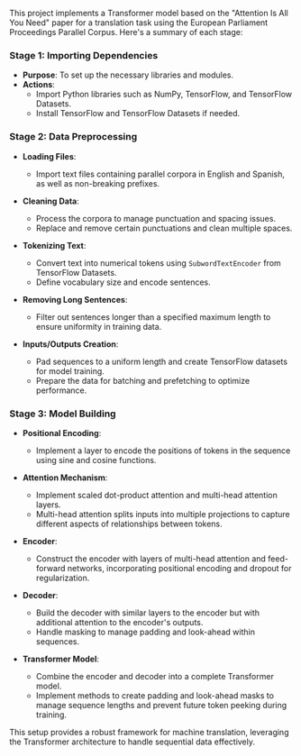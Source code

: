 This project implements a Transformer model based on the "Attention Is All You Need" paper for a translation task using the European Parliament Proceedings Parallel Corpus. Here's a summary of each stage:

### Stage 1: Importing Dependencies
- **Purpose**: To set up the necessary libraries and modules.
- **Actions**: 
  - Import Python libraries such as NumPy, TensorFlow, and TensorFlow Datasets.
  - Install TensorFlow and TensorFlow Datasets if needed.

### Stage 2: Data Preprocessing
- **Loading Files**:
  - Import text files containing parallel corpora in English and Spanish, as well as non-breaking prefixes.
  
- **Cleaning Data**:
  - Process the corpora to manage punctuation and spacing issues.
  - Replace and remove certain punctuations and clean multiple spaces.
  
- **Tokenizing Text**:
  - Convert text into numerical tokens using `SubwordTextEncoder` from TensorFlow Datasets.
  - Define vocabulary size and encode sentences.
  
- **Removing Long Sentences**:
  - Filter out sentences longer than a specified maximum length to ensure uniformity in training data.
  
- **Inputs/Outputs Creation**:
  - Pad sequences to a uniform length and create TensorFlow datasets for model training.
  - Prepare the data for batching and prefetching to optimize performance.

### Stage 3: Model Building
- **Positional Encoding**:
  - Implement a layer to encode the positions of tokens in the sequence using sine and cosine functions.

- **Attention Mechanism**:
  - Implement scaled dot-product attention and multi-head attention layers.
  - Multi-head attention splits inputs into multiple projections to capture different aspects of relationships between tokens.

- **Encoder**:
  - Construct the encoder with layers of multi-head attention and feed-forward networks, incorporating positional encoding and dropout for regularization.

- **Decoder**:
  - Build the decoder with similar layers to the encoder but with additional attention to the encoder's outputs.
  - Handle masking to manage padding and look-ahead within sequences.

- **Transformer Model**:
  - Combine the encoder and decoder into a complete Transformer model.
  - Implement methods to create padding and look-ahead masks to manage sequence lengths and prevent future token peeking during training.

This setup provides a robust framework for machine translation, leveraging the Transformer architecture to handle sequential data effectively.
